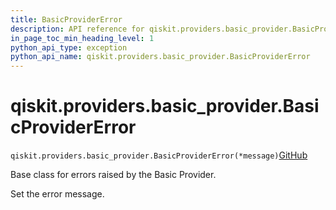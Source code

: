 ```yaml
---
title: BasicProviderError
description: API reference for qiskit.providers.basic_provider.BasicProviderError
in_page_toc_min_heading_level: 1
python_api_type: exception
python_api_name: qiskit.providers.basic_provider.BasicProviderError
---
```


<span id="qiskit-providers-basic-provider-basicprovidererror" />

# qiskit.providers.basic\_provider.BasicProviderError

<span id="qiskit.providers.basic_provider.BasicProviderError" />

`qiskit.providers.basic_provider.BasicProviderError(*message)`[GitHub](https://github.com/qiskit/qiskit/tree/stable/0.46/qiskit/providers/basic_provider/exceptions.py "view source code")

Base class for errors raised by the Basic Provider.

Set the error message.

